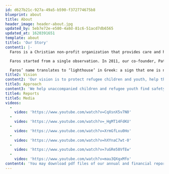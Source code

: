 ```yaml
---
id: d627b21c-927a-49a5-b590-f372774675b8
blueprint: about
title: About
header_image: header-about.jpg
updated_by: 5eb7e72e-e580-4a8d-81c6-51acd7db6565
updated_at: 1620391651
template: about
title1: 'Our Story'
content1: |-
  Faros is a Christian non-profit organization that provides care and humanitarian support to unaccompanied refugee children and youth, as well as refugee families with children in Athens, Greece. In our work, we are committed to professionalism, accountability, and transparency. Faros is supported by individuals, institutional donors, foundations, as well as local and international church communities.

  Faros started from a single observation. In 2011, our co-founder, Patricia Kirk, noticed a 14-year old, unaccompanied, Afghan boy sleeping alone in one of Athens’ public parks. “His face had a lifeless expression. He was utterly invisible,” she recalls. Patricia had already spent months researching child protection in Southern Europe and was deeply moved, realizing that there was a lack of outreach and protection services for unaccompanied children. She decided to act together with co-founder Dan Biswas and through our local partner, the Presbytarian Church of Exarchia, and with support from International Aid Services and Danish church communities Faros was established in 2014.

  Faros’ name translates to ‘lighthouse’ in Greek: a sign that one is nearing a safe haven. “The dream was to start a place where refugee children could find a caring environment and professional help, discover their worth, and find hope for the future”, Patricia says.
title2: Vision
content2: 'Our vision is to protect refugee children and youth, help them realize their full potential, and guide them in the direction of a better future. Compassion, respect, encouragement, friendship, and integrity are core values that unite us and shape our approach to helping refugee children.'
title3: Approach
content3: 'We help unaccompanied children and refugee youth find safety, discover their worth, and build a future perspective. We work holistically and take responsibility for each refugee child and youth and provide individual tailored care. Through this we wish to see every unaccompanied child and refugee youth live with dignity and hope and to be equipped to make a positive change in society.'
title4: Reports
title5: Media
videos:
  -
    video: 'https://www.youtube.com/watch?v=CqXsnX5v7N0'
  -
    video: 'https://www.youtube.com/watch?v=_HgMT14FdKU'
  -
    video: 'https://www.youtube.com/watch?v=XrmGfLxu0Ho'
  -
    video: 'https://www.youtube.com/watch?v=hXYnaC7wt-0'
  -
    video: 'https://www.youtube.com/watch?v=7uGRe58VfEw'
  -
    video: 'https://www.youtube.com/watch?v=mau3QXqxMfo'
content4: 'You may download pdf files of our annual and financial reports and statutes and accreditations below:'
---
```

